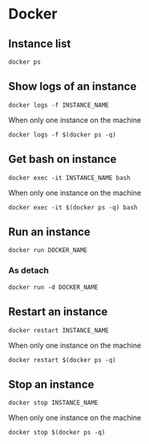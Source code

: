# Docker

## Instance list

```
docker ps
```

## Show logs of an instance

```
docker logs -f INSTANCE_NAME
```

When only one instance on the machine

```
docker logs -f $(docker ps -q)
```

## Get bash on instance

```
docker exec -it INSTANCE_NAME bash
```

When only one instance on the machine

```
docker exec -it $(docker ps -q) bash
```

## Run an instance

```
docker run DOCKER_NAME
```

### As detach

```
docker run -d DOCKER_NAME
```

## Restart an instance

```
docker restart INSTANCE_NAME
```

When only one instance on the machine

```
docker restart $(docker ps -q)
```

## Stop an instance

```
docker stop INSTANCE_NAME
```

When only one instance on the machine

```
docker stop $(docker ps -q)
```
